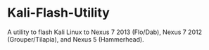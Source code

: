 Kali-Flash-Utility
==================

A utility to flash Kali Linux to Nexus 7 2013 (Flo/Dab), Nexus 7 2012 (Grouper/Tilapia), and Nexus 5 (Hammerhead).
